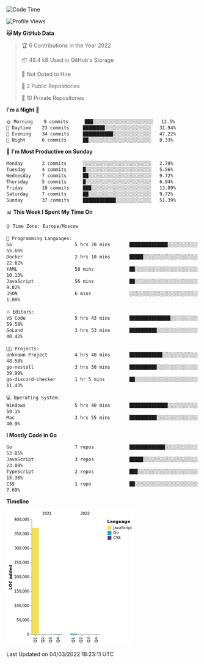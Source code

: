 <!--START_SECTION:waka-->
![Code Time](http://img.shields.io/badge/Code%20Time-199%20hrs%2026%20mins-blue)

![Profile Views](http://img.shields.io/badge/Profile%20Views-2-blue)

**🐱 My GitHub Data** 

> 🏆 6 Contributions in the Year 2022
 > 
> 📦 49.4 kB Used in GitHub's Storage 
 > 
> 🚫 Not Opted to Hire
 > 
> 📜 2 Public Repositories 
 > 
> 🔑 10 Private Repositories  
 > 
**I'm a Night 🦉** 

```text
🌞 Morning    9 commits      ███░░░░░░░░░░░░░░░░░░░░░░   12.5% 
🌆 Daytime    23 commits     ████████░░░░░░░░░░░░░░░░░   31.94% 
🌃 Evening    34 commits     ███████████░░░░░░░░░░░░░░   47.22% 
🌙 Night      6 commits      ██░░░░░░░░░░░░░░░░░░░░░░░   8.33%

```
📅 **I'm Most Productive on Sunday** 

```text
Monday       2 commits      ░░░░░░░░░░░░░░░░░░░░░░░░░   2.78% 
Tuesday      4 commits      █░░░░░░░░░░░░░░░░░░░░░░░░   5.56% 
Wednesday    7 commits      ██░░░░░░░░░░░░░░░░░░░░░░░   9.72% 
Thursday     5 commits      █░░░░░░░░░░░░░░░░░░░░░░░░   6.94% 
Friday       10 commits     ███░░░░░░░░░░░░░░░░░░░░░░   13.89% 
Saturday     7 commits      ██░░░░░░░░░░░░░░░░░░░░░░░   9.72% 
Sunday       37 commits     ████████████░░░░░░░░░░░░░   51.39%

```


📊 **This Week I Spent My Time On** 

```text
⌚︎ Time Zone: Europe/Moscow

💬 Programming Languages: 
Go                       5 hrs 20 mins       ██████████████░░░░░░░░░░░   55.66% 
Docker                   2 hrs 10 mins       █████░░░░░░░░░░░░░░░░░░░░   22.62% 
YAML                     58 mins             ██░░░░░░░░░░░░░░░░░░░░░░░   10.13% 
JavaScript               56 mins             ██░░░░░░░░░░░░░░░░░░░░░░░   9.82% 
JSON                     6 mins              ░░░░░░░░░░░░░░░░░░░░░░░░░   1.08%

🔥 Editors: 
VS Code                  5 hrs 43 mins       ███████████████░░░░░░░░░░   59.58% 
GoLand                   3 hrs 53 mins       ██████████░░░░░░░░░░░░░░░   40.42%

🐱‍💻 Projects: 
Unknown Project          4 hrs 40 mins       ████████████░░░░░░░░░░░░░   48.58% 
go-nestell               3 hrs 50 mins       ██████████░░░░░░░░░░░░░░░   39.99% 
go-discord-checker       1 hr 5 mins         ██░░░░░░░░░░░░░░░░░░░░░░░   11.43%

💻 Operating System: 
Windows                  5 hrs 40 mins       ██████████████░░░░░░░░░░░   59.1% 
Mac                      3 hrs 55 mins       ██████████░░░░░░░░░░░░░░░   40.9%

```

**I Mostly Code in Go** 

```text
Go                       7 repos             █████████████░░░░░░░░░░░░   53.85% 
JavaScript               3 repos             █████░░░░░░░░░░░░░░░░░░░░   23.08% 
TypeScript               2 repos             ███░░░░░░░░░░░░░░░░░░░░░░   15.38% 
CSS                      1 repo              ██░░░░░░░░░░░░░░░░░░░░░░░   7.69%

```


**Timeline**

![Chart not found](https://raw.githubusercontent.com/jeezft/jeezft/main/charts/bar_graph.png) 


 Last Updated on 04/03/2022 18:23:11 UTC
<!--END_SECTION:waka-->

